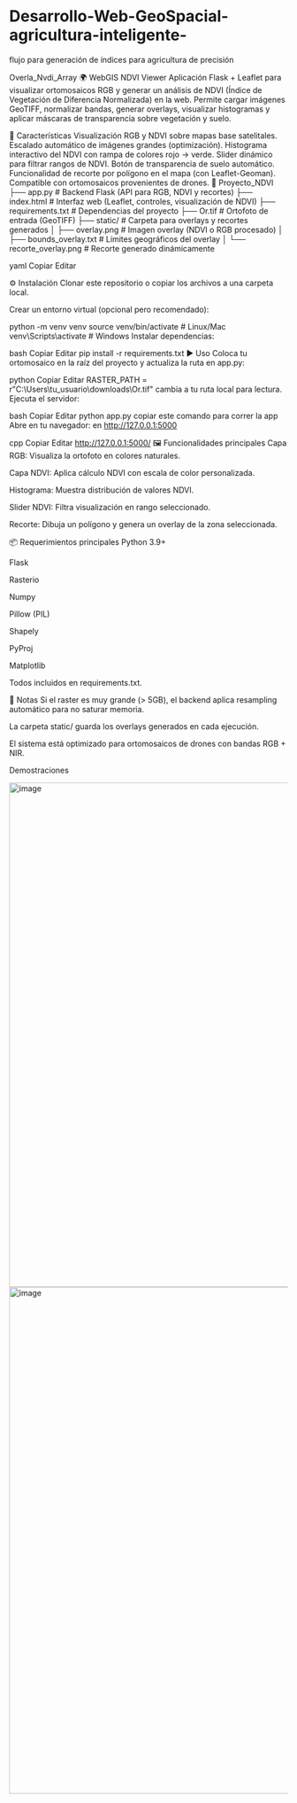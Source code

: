 # Desarrollo-Web-GeoSpacial-agricultura-inteligente-
flujo para generación de índices para agricultura de precisión 

Overla_Nvdi_Array
🌍 WebGIS NDVI Viewer
Aplicación Flask + Leaflet para visualizar ortomosaicos RGB y generar un análisis de NDVI (Índice de Vegetación de Diferencia Normalizada) en la web.
Permite cargar imágenes GeoTIFF, normalizar bandas, generar overlays, visualizar histogramas y aplicar máscaras de transparencia sobre vegetación y suelo.

🚀 Características
Visualización RGB y NDVI sobre mapas base satelitales.
Escalado automático de imágenes grandes (optimización).
Histograma interactivo del NDVI con rampa de colores rojo → verde.
Slider dinámico para filtrar rangos de NDVI.
Botón de transparencia de suelo automático.
Funcionalidad de recorte por polígono en el mapa (con Leaflet-Geoman).
Compatible con ortomosaicos provenientes de drones.
📂 Proyecto_NDVI
├── app.py                # Backend Flask (API para RGB, NDVI y recortes)
├── index.html            # Interfaz web (Leaflet, controles, visualización de NDVI)
├── requirements.txt      # Dependencias del proyecto
├── Or.tif                # Ortofoto de entrada (GeoTIFF)
├── static/               # Carpeta para overlays y recortes generados
│   ├── overlay.png       # Imagen overlay (NDVI o RGB procesado)
│   ├── bounds_overlay.txt # Límites geográficos del overlay
│   └── recorte_overlay.png # Recorte generado dinámicamente


yaml Copiar Editar

⚙️ Instalación
Clonar este repositorio o copiar los archivos a una carpeta local.

Crear un entorno virtual (opcional pero recomendado):

python -m venv venv
source venv/bin/activate   # Linux/Mac
venv\Scripts\activate      # Windows
Instalar dependencias:

bash
Copiar
Editar
pip install -r requirements.txt
▶️ Uso
Coloca tu ortomosaico en la raíz del proyecto y actualiza la ruta en app.py:

python
Copiar
Editar
RASTER_PATH = r"C:\\Users\\tu_usuario\\downloads\\Or.tif" cambia a tu ruta local para lectura.
Ejecuta el servidor:

bash
Copiar
Editar
python app.py copiar este comando para correr la app
Abre en tu navegador: en http://127.0.0.1:5000

cpp
Copiar
Editar
http://127.0.0.1:5000/
🖼️ Funcionalidades principales
Capa RGB: Visualiza la ortofoto en colores naturales.

Capa NDVI: Aplica cálculo NDVI con escala de color personalizada.

Histograma: Muestra distribución de valores NDVI.

Slider NDVI: Filtra visualización en rango seleccionado.

Recorte: Dibuja un polígono y genera un overlay de la zona seleccionada.

📦 Requerimientos principales
Python 3.9+

Flask

Rasterio

Numpy

Pillow (PIL)

Shapely

PyProj

Matplotlib

Todos incluidos en requirements.txt.

📌 Notas
Si el raster es muy grande (> 5GB), el backend aplica resampling automático para no saturar memoria.

La carpeta static/ guarda los overlays generados en cada ejecución.

El sistema está optimizado para ortomosaicos de drones con bandas RGB + NIR.

Demostraciones 

<img width="1919" height="911" alt="image" src="https://github.com/user-attachments/assets/c44c50b1-11ea-461f-ace9-51636c65692a" />

<img width="1899" height="915" alt="image" src="https://github.com/user-attachments/assets/3024a216-4220-4d4b-a0d6-40d55f27a7d5" />

